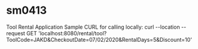 # sm0413
Tool Rental Application
Sample CURL for calling locally:
curl --location --request GET 'localhost:8080/rental/tool?ToolCode=JAKD&CheckoutDate=07/02/2020&RentalDays=5&Discount=10'
